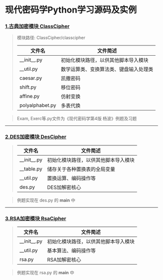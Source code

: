 # 现代密码学Python学习源码及实例


### [1.古典加密模块 ClassCipher][1]
> 模块路径: ClassCipher/classcipher  
>
> 文件名|文件简述
> --|--
> \_\_init\_\_.py|  初始化模块路径，以供其他脚本导入模块
> __util.py     |   数学运算类、变换算法类、键盘输入处理类
> caesar.py     |   凯撒密码
> shift.py      |   移位密码
> affine.py     |   仿射变换
> polyalphabet.py|  多表代换

> Exam, Exerc等.py文件为《现代密码学第4版 杨波》例题及习题  


---
### [2.DES加密模块 DesCipher][2]
> 文件名|文件简述
> --|--
> \_\_init\_\_.py|  初始化模块路径，以供其他脚本导入模块
> __table.py    |   储存关于各种置换表的全局变量  
> __util.py     |   置换运算、编码操作等   
> des.py        |   DES加解密核心  

> 例题实现在 des.py 的 __main__ 中


---
### [3.RSA加密模块 RsaCipher][3]
> 文件名|文件简述
> --|--
> \_\_init\_\_.py|  初始化模块路径，以供其他脚本导入模块
> __util.py     |   基本算法、编码操作等  
> rsa.py        |   RSA加解密核心  

>例题实现在 rsa.py 的 __main__ 中


[1]: https://blog.csdn.net/Alpherkin/article/details/121021025
[2]: https://blog.csdn.net/Alpherkin/article/details/121198150
[3]: https://blog.csdn.net/Alpherkin/article/details/121265516
